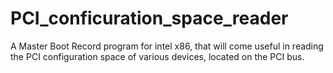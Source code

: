 # PCI_conficuration_space_reader
A Master Boot Record program for intel x86, that will come useful in reading the PCI configuration space of various devices, located on the PCI bus.
